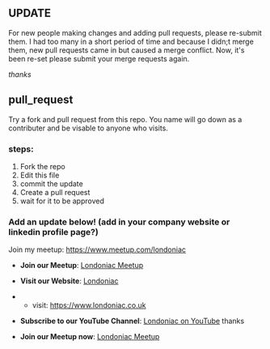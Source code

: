 ## UPDATE
For new people making changes and adding pull requests, please re-submit them. I had too many in a short period of time and because I didn;t merge them, new pull requests came in but caused a merge conflict. Now, it's been re-set please submit your merge requests again.

*thanks*

## pull_request
Try a fork and pull request from this repo. You name will go down as a contributer and be visable to anyone who visits.

### steps:
1) Fork the repo
2) Edit this file
3) commit the update
4) Create a pull request
5) wait for it to be approved

### Add an update below! (add in your company website or linkedin profile page?)

Join my meetup: https://www.meetup.com/londoniac

 - **Join our Meetup**: [Londoniac Meetup](https://www.meetup.com/londoniac)

- **Visit our Website**: [Londoniac](https://www.londoniac.co.uk)
-   * visit: https://www.londoniac.co.uk 

- **Subscribe to our YouTube Channel**: [Londoniac on YouTube](https://youtube.com/@LondonIAC)
 thanks

 - **Join our Meetup now**: [Londoniac Meetup](https://www.meetup.com/londoniac) 

